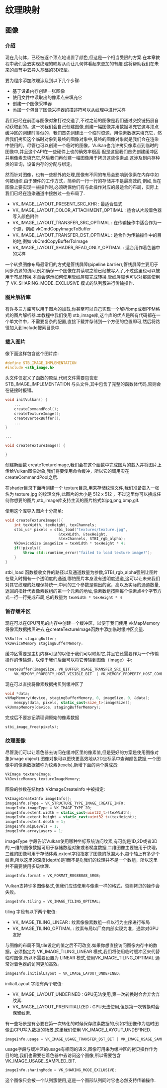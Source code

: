 # 纹理映射

## 图像 

### 介绍

现在几何体，已经被逐个顶点地设置了颜色,但这是一个相当受限的方案.在本章教程中我们会去实现纹理的映射从而让几何体看起来更加的有趣.这将帮助我们在未来的章节中去导入基础的3D模型。

要为程序添加纹理涉及到以下几个步骤:

- 基于设备内存创建一张图像
- 使用文件中读取出的像素点来填充它
- 创建一个图像采样器
- 添加一个包含了图像采样器的描述符可以从纹理中进行采样
  
我们已经在前面与图像对象打过交道了,不过之前的图像是我们通过交换链拓展自动获取到的。这一次我们会自己创建图像,创建一幅图像并用数据填充它这与顶点缓冲区的创建时类似的，我们首先创建出一个临时资源，用像素数据来填充它，然后我们拷贝这个临时对象到最终的图像对象中,最终的图像对象就是我们会在渲染中使用的。尽管也可以创建一个临时的图像，Vulkan也允许拷贝像素点到临时的图像中,并且这个API在一些硬件上也的确效率很高.但是这里我们首先创建缓冲区并用像素去填充它,然后我们再创建一幅图像用于拷贝这些像素点.这涉及到内存种类的查询，设备内存的分配与绑定。

然而针对图像，也有一些额外的处理,图像有不同的布局会影响到像素在内存中如何被组织.由于硬件的工作方式，简单的一行一行的存储并不是最高效的,例如,当在图像上要实现一些操作时,必须确保他们有与此操作对应的最适合的布局，实际上我们已经在渲染通道中接触过一些布局了.

- VK_IMAGE_LAYOUT_PRESENT_SRC_KHR : 最适合显式
- VK_IMAGE_LAYOUT_COLOR_ATTACHMENT_OPTIMAL : 适合从片段着色器写入颜色附件
- VK_IMAGE_LAYOUT_TRANSFER_SRC_OPTIMAL : 在传输操作中适合作为一个源，例如 vkCmdCopyImageToBuffer
- VK_IMAGE_LAYOUT_TRANSFER_DST_OPTIMAL : 适合作为传输操作中的目的地,例如 vkCmdCopyBufferToImage
- VK_IMAGE_LAYOUT_SHADER_READ_ONLY_OPTIMAL : 适合用作着色器中的采样
  
一个转换图像布局最常用的方式是管线屏障(pipeline barrier),管线屏障主要用于同步资源的访问,例如确保一个图像在其读取之前已经被写入了,不过这里也可以被用于布局转换.本章会演示如何使用管线屏障完成转换.管线屏障也可以对那些使用了 VK_SHARING_MODE_EXCLUSIVE 模式的队列簇进行传输操作.

### 图片解析库

有许多三方库可以用于图片的加载,你甚至可以自己实现一个解析bmp或者PPM格式的图片解析器.本教程中我们使用 stb_image库,这个库的优点是所有代码都在一个单文件中，不需要复杂的配置,直接下载并存储到一个方便的位置即可,然后将路径加入到include搜索目录中.

### 载入图片

像下面这样包含这个图片库:

```C++
#define STB_IMAGE_IMPLEMENTATION
#include <stb_image.h>
```

头文件仅定义了函数的原型,代码文件需要包含宏 STB_IMAGE_IMPLEMENTATION 与头文件,其中包含了完整的函数体代码,否则会在链接时报错。

```C++
void initVulkan() {
    ...
    createCommandPool();
    createTextureImage();
    createVertexBuffer();
    ...
}

...

void createTextureImage() {

}
```

创建新函数 createTextureImage,我们会在这个函数中完成图片的载入并将图片上传给Vulkan图像对象,我们将要使用命令缓冲，所以它的调用实在createCommandPool之后.

在shader目录下面再创建一个 texture目录,用来存储纹理文件,我们准备载入一张名为 texture.jpg 的纹理文件,此图片的大小是 512 x 512 ，不过这里你可以换成任何你想要的图片,stb_image库支持主流的图片格式如jpg,png,bmp,gif.

使用这个库导入图片十分简单:

```C++
void createTextureImage(){
    int texWidth, texHeight, texChannels;
    stbi_uc* pixels = stbi_load("textures/texture.jpg", 
                        &texWidth, &texHeight, 
                        &texChannels, STBI_rgb_alpha);
    VkDeviceSize imageSize = texWidth * texHeight * 4;
    if(!pixels){
        throw std::runtime_error("failed to load texture image!");
    }
}
```

stbi_load 函数接收文件的路径以及通道数量为参数,STBI_rgb_alpha强制让图片在载入时拥有一个透明度的通道,哪怕图片本身没有透明度通道,这可以让未来我们对其它纹理的处理保持统一,中间的三个参数是输出的宽，高以及实际的通道数量,返回的指针代表像素数组的第一个元素的地址,像素数组按照每个像素点4个字节方式一行一行完成布局,总的数量为 ```texWidth * texHeight * 4```

### 暂存缓冲区

现在可以在CPU可见的内存中创建一个缓冲区，以便于我们使用 vkMapMemory 将像素数据拷贝进去,在createTextureImage函数中添加临时缓冲区变量.

```C++
VkBuffer stagingBuffer;
VkDeviceMemory stagingBufferMemory;
```

缓冲区需要是主机内存可见的以便于我们可以映射它,并且它还需要作为一个传输操作的传输源，以便于我们后面可以将它传输到图像（image）中:

```C++
createBuffer(imageSize, VK_BUFFER_USAGE_TRANSFER_SRC_BIT, 
    VK_MEMORY_PROPERTY_HOST_VISIBLE_BIT  | VK_MEMORY_PROPERTY_HOST_COHERENT_BIT );
```

现在可以直接将像素数据拷贝到缓冲区了 

```C++
void *data;
vkMapMemory(device, stagingBufferMemory, 0, imageSize, 0, &data);
    memcpy(data, pixels, static_cast<size_t>(imageSize));
vkUnmapMemory(device, stagingBufferMemory);
```

完成后不要忘记清理调原始的像素数据

```C++
stbi_image_free(pixels);
```

### 纹理图像

尽管我们可以让着色器去访问在缓冲区里的像素值,但是更好的方案是使用图像对象(image object).图像对象可以更快更高效地从2D坐标系中查询颜色数据,一个图像中的像素数据被称为纹素(texels),新增下面的两个类成员:

```C++
VkImage textureImage;
VkDeviceMemory textureImageMemory;
```

图像的参数在结构体 VkImageCreateInfo 中被指定:

```C++
VkImageCreateInfo imageInfo{};
imageInfo.sType = VK_STRUCTURE_TYPE_IMAGE_CREATE_INFO;
imageInfo.imageType = VK_IMAGE_TYPE_2D;
imageInfo.extent.width = static_cast<uint32_t>(texWidth);
imageInfo.extent.height = static_cast<uint32_t>(texHeight);
imageInfo.extent.depth = 1;
imageInfo.mipLevels = 1;
imageInfo.arrayLayers = 1;
```

imageType 字段告诉Vulkan使用哪种坐标系统访问纹素,有可能是1D,2D或者3D的,一维的图像数据可用于存储数组对象或者梯度数据,二维图像主要被用于纹理，三维的图像可用于存储体素,extent字段指定了图像的范围大小,每个轴上有多少个纹素,所以这里的深度(depth)是1而不是0,我们的纹理并不是一个数组，所以这里并不需要使用多级纹理.

```C++
imageInfo.format = VK_FORMAT_R8G8B8A8_SRGB;
```

Vulkan支持许多图像格式,但我们应该使用与像素一样的格式，否则拷贝的操作会失败。

```C++
imageInfo.tiling = VK_IMAGE_TILING_OPTIMAL;
```

tiling 字段有以下两个取值:

- VK_IMAGE_TILING_LINEAR : 纹素像像素数组一样以行为主序进行布局
- VK_IMAGE_TILING_OPTIMAL : 纹素布局以厂商内部实现为准，通常对GPU友好

与图像的布局不同,tile设定的值之后不可改变.如果你想直接访问图像内存中的数据，必须指定为 VK_IMAGE_TILING_LINEAR 模式,我们将使用临时缓冲区来代替临时图像,所以不需要设置为 LINEAR 模式,使用VK_IMAGE_TILING_OPTIMAL 通常对着色器的访问更加高效。

```C++
imageInfo.initialLayout = VK_IMAGE_LAYOUT_UNDEFINED;
```

initialLayout 字段有两个取值:

- VK_IMAGE_LAYOUT_UNDEFINED : GPU无法使用,第一次转换时会舍弃舍弃纹素.
- VK_IMAGE_LAYOUT_PREINITIALIZED : GPU无法使用,但是第一次转换时会保留纹素.
  
有一些场景是有必要在第一次转化的时候保存纹素数据的,例如将图像作为临时图像由CPU写入数据的场景,这里我们使用 VK_IMAGE_LAYOUT_UNDEFINED.

```C++
imageInfo.usage = VK_IMAGE_USAGE_TRANSFER_DST_BIT | VK_IMAGE_USAGE_SAMPLED_BIT;
```

usage字段与缓冲区的usage有相同的语义,图像可用来为缓冲区的拷贝操作作为目的地,我们也需要在着色器中去访问这个图像,所以需要包含 VK_IMAGE_USAGE_SAMPLED_BIT.

```C++
imageInfo.sharingMode = VK_SHARING_MODE_EXCLUSIVE;
```

这个图像只会被一个队列簇使用,这是一个图形队列同时它也必然支持传输操作.

